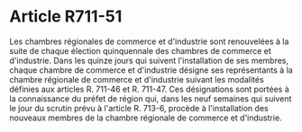 # Article R711-51

Les chambres régionales de commerce et d'industrie sont renouvelées à la suite de chaque élection quinquennale des chambres de commerce et d'industrie.   Dans les quinze jours qui suivent l'installation de ses membres, chaque chambre de commerce et d'industrie désigne ses représentants à la chambre régionale de commerce et d'industrie suivant les modalités définies aux articles R. 711-46 et R. 711-47.   Ces désignations sont portées à la connaissance du préfet de région qui, dans les neuf semaines qui suivent le jour du scrutin prévu à l'article R. 713-6, procède à l'installation des nouveaux membres de la chambre régionale de commerce et d'industrie.